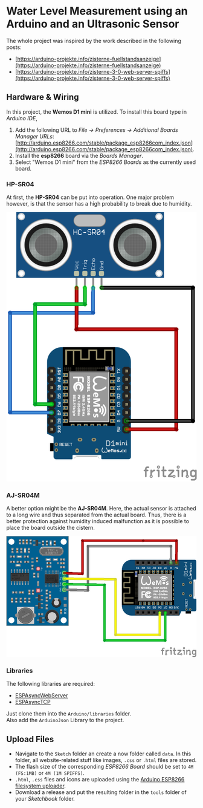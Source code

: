 # Water Level Measurement using an Arduino and an Ultrasonic Sensor

The whole project was inspired by the work described in the following posts:

- [https://arduino-projekte.info/zisterne-fuellstandsanzeige](https://arduino-projekte.info/zisterne-fuellstandsanzeige)
- [https://arduino-projekte.info/zisterne-3-0-web-server-spiffs](https://arduino-projekte.info/zisterne-3-0-web-server-spiffs)

## Hardware & Wiring

In this project, the **Wemos D1 mini** is utilized. To install this board type in _Arduino IDE_,

1. Add the following URL to _File -> Preferences -> Additional Boards Manager URLs_: [http://arduino.esp8266.com/stable/package_esp8266com_index.json](http://arduino.esp8266.com/stable/package_esp8266com_index.json).
2. Install the **esp8266** board via the _Boards Manager_.
3. Select "Wemos D1 mini" from the _ESP8266 Boards_ as the currently used board.

### HP-SR04

At first, the **HP-SR04** can be put into operation. One major problem however, is that the sensor has a high probability to break due to humidity.

![Visualization of the wiring for the **HP-SR04**](./Water-Level-Measurement.png)

### AJ-SR04M

A better option might be the **AJ-SR04M**. Here, the actual sensor is attached to a long wire and thus separated from the actual board. Thus, there is a better protection against humidity induced malfunction as it is possible to place the board outside the cistern.

![Visualization of the wiring for the **AJ-SR04M**](./aj_sr04m_bb.png)

### Libraries

The following libraries are required:

- [ESPAsyncWebServer](https://github.com/me-no-dev/ESPAsyncWebServer)
- [ESPAsyncTCP](https://github.com/me-no-dev/ESPAsyncTCP)

Just clone them into the `Arduino/libraries` folder.  
Also add the `ArduinoJson` Library to the project.

## Upload Files

- Navigate to the `Sketch` folder an create a now folder called `data`. In this folder, all website-related stuff like images, `.css` or `.html` files are stored.
- The flash size of the corresponding _ESP8266 Board_ should be set to `4M (FS:1MB)` or `4M (1M SPIFFS)`.
- `.html`, `.css` files and icons are uploaded using the [Arduino ESP8266 filesystem uploader](https://github.com/esp8266/arduino-esp8266fs-plugin).
- Download a release and put the resulting folder in the `tools` folder of your _Sketchbook_ folder.
